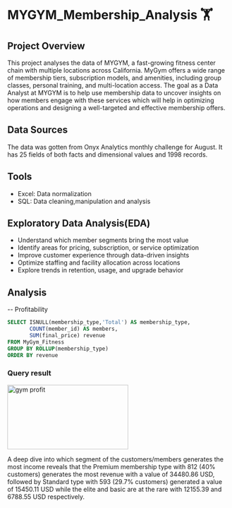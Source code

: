 # MYGYM_Membership_Analysis 🏋️

## Project Overview
This project analyses the data of MYGYM, a fast-growing fitness center chain with multiple locations across California. MyGym offers a wide range of membership tiers, subscription models, and amenities, including group classes, personal training, and multi-location access. The goal as a Data Analyst at MYGYM is to help use membership data to uncover insights on how members engage with these services which will help in optimizing operations and designing  a well-targeted and effective membership offers.


## Data Sources
The data was gotten from Onyx Analytics monthly challenge for August. It has 25 fields of both facts and dimensional values and 1998 records.

## Tools
- Excel: Data normalization
- SQL: Data cleaning,manipulation and analysis

## Exploratory Data Analysis(EDA)
- Understand which member segments bring the most value
- Identify areas for pricing, subscription, or service optimization
- Improve customer experience through data-driven insights
- Optimize staffing and facility allocation across locations
- Explore trends in retention, usage, and upgrade behavior

## Analysis
-- Profitability
```sql
SELECT ISNULL(membership_type,'Total') AS membership_type,
	   COUNT(member_id) AS members,
	   SUM(final_price) revenue
FROM MyGym_Fitness
GROUP BY ROLLUP(membership_type)
ORDER BY revenue
```
### Query result

<img width="274" height="146" alt="gym profit" src="https://github.com/user-attachments/assets/4af58270-64f8-4a9b-bde4-d44df27fd6eb" />

A deep dive into which segment of the customers/members generates the most income reveals that the Premium membership type with 812 (40% customers) generates the most revenue with a value of 34480.86 USD, followed by Standard type with 593 (29.7% customers) generated a value of 15450.11 USD while the elite and basic are at the rare with 12155.39 and 6788.55 USD respectively.

